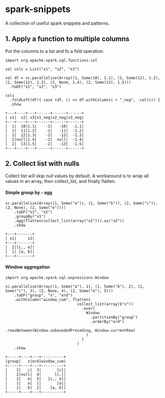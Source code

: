 # spark-snippets

A collection of useful spark snippets and patterns.

## 1. Apply a function to multiple columns

Put the columns to a list and fo a fold operation.


    import org.apache.spark.sql.functions.col
    
    val cols = List("x1", "x2", "x3")
    
    val df = sc.parallelize(Array((1, Some(10), 1.1), (1, Some(11), 1.2), (2, Some(12), 1.3), (2, None, 1.4), (2, Some(13), 1.5)))
      .toDF("x1", "x2", "x3")
    
    cols
      .foldLeft(df){ case (df, c) => df.withColumn(c + "_neg", -col(c)) }
      .show

    +---+----+---+------+------+------+
    | x1|  x2| x3|x1_neg|x2_neg|x3_neg|
    +---+----+---+------+------+------+
    |  1|  10|1.1|    -1|   -10|  -1.1|
    |  1|  11|1.2|    -1|   -11|  -1.2|
    |  2|  12|1.3|    -2|   -12|  -1.3|
    |  2|null|1.4|    -2|  null|  -1.4|
    |  2|  13|1.5|    -2|   -13|  -1.5|
    +---+----+---+------+------+------+


## 2. Collect list with nulls

Collect list will skip null values by default. A workaround is to wrap all values in an array, then collect_list, and finally flatten.

#### Simple group by - agg

    sc.parallelize(Array((1, Some("a")), (1, Some("b")), (2, Some("c")), (2, None), (2, Some("e"))))
        .toDF("x1", "x2")
        .groupBy("x1")
        .agg(flatten(collect_list(array("x2"))).as("x2"))
        .show

    +---+-------+
    | x1|     x2|
    +---+-------+
    |  2|[c,, e]|
    |  1| [a, b]|
    +---+-------+

#### Window aggregation

    import org.apache.spark.sql.expressions.Window
    
    sc.parallelize(Array((1, Some("a"), 1), (1, Some("b"), 2), (2, Some("c"), 3), (2, None, 4), (2, Some("e"), 5)))
        .toDF("group", "x", "ord")
        .withColumn("window_cum", flatten(
                                    collect_list(array($"x"))
                                      .over(
                                        Window
                                          .partitionBy("group")
                                          .orderBy("ord")
                                          .rowsBetween(Window.unboundedPreceding, Window.currentRow)
                                        )
                                      )
                                    )
        .show
        
    +-----+----+---+----------+
    |group|   x|ord|window_cum|
    +-----+----+---+----------+
    |    2|   c|  3|       [c]|
    |    2|null|  4|      [c,]|
    |    2|   e|  5|   [c,, e]|
    |    1|   a|  1|       [a]|
    |    1|   b|  2|    [a, b]|
    +-----+----+---+----------+

